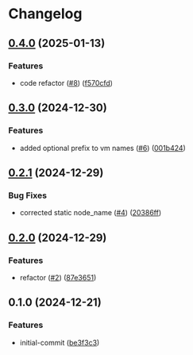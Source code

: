 # Changelog

## [0.4.0](https://github.com/jamie-stinson/common-tofu-proxmox-module/compare/v0.3.0...v0.4.0) (2025-01-13)


### Features

* code refactor ([#8](https://github.com/jamie-stinson/common-tofu-proxmox-module/issues/8)) ([f570cfd](https://github.com/jamie-stinson/common-tofu-proxmox-module/commit/f570cfdee12054a9fd1b838e384a7cbda69aee82))

## [0.3.0](https://github.com/jamie-stinson/common-tofu-proxmox-module/compare/v0.2.1...v0.3.0) (2024-12-30)


### Features

* added optional prefix to vm names ([#6](https://github.com/jamie-stinson/common-tofu-proxmox-module/issues/6)) ([001b424](https://github.com/jamie-stinson/common-tofu-proxmox-module/commit/001b4243e63e0602f100d78f30ec0424b1ad16ef))

## [0.2.1](https://github.com/jamie-stinson/common-tofu-proxmox-module/compare/v0.2.0...v0.2.1) (2024-12-29)


### Bug Fixes

* corrected static node_name ([#4](https://github.com/jamie-stinson/common-tofu-proxmox-module/issues/4)) ([20386ff](https://github.com/jamie-stinson/common-tofu-proxmox-module/commit/20386ff02e594c44a7da8032c5d5db8f5ec79768))

## [0.2.0](https://github.com/jamie-stinson/common-tofu-proxmox-module/compare/v0.1.0...v0.2.0) (2024-12-29)


### Features

* refactor ([#2](https://github.com/jamie-stinson/common-tofu-proxmox-module/issues/2)) ([87e3651](https://github.com/jamie-stinson/common-tofu-proxmox-module/commit/87e3651f32e9f9a45e78100ba602543507394845))

## 0.1.0 (2024-12-21)


### Features

* initial-commit ([be3f3c3](https://github.com/jamie-stinson/common-tofu-proxmox-module/commit/be3f3c33f2e630a94fdcbf9498a4c19cc604eee7))
